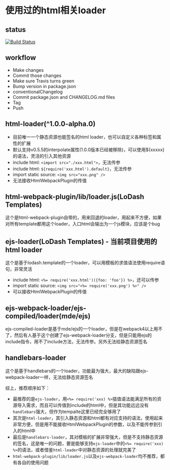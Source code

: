# 使用过的html相关loader

## status
[![Build Status](https://travis-ci.com/xhavit-practice/webpack4.svg?branch=master)](https://travis-ci.com/xhavit-practice/webpack4)

## workflow
- Make changes
- Commit those changes
- Make sure Travis turns green
- Bump version in package.json
- conventionalChangelog
- Commit package.json and CHANGELOG.md files
- Tag
- Push

## html-loader(^1.0.0-alpha.0)
- 目前唯一一个静态资源也能签名的html loader，也可以自定义各种标签和属性的扩展
- 默认支持v0.5.5的interpolate属性(1.0.0版本已经被移除)，可以使用${xxxxx}的语法，灵活的引入其他资源
- include html: `<import src="./xxx.html">`，无法传参
- include html: `${require('xxx.html').default}`，无法传参
- import static source: `<img src="xxx.png" />`
- 无法接收HtmlWebpackPlugin的传值

## html-webpack-plugin/lib/loader.js(LoDash Templates)
这个是html-webpack-plugin自带的，用来回退的loader，用起来不方便，如果对所有template都用这个loader，入口html会输出为一个js模块，应该是个bug

## ejs-loader(LoDash Templates) - 当前项目使用的html loader
这个是基于lodash.template的一个loader，可以用模板的求值语法使用require语句，非常灵活
- include html: `<%= require('xxx.html')({foo: 'foo'}) %>`，还可以传参
- import static source: `<img src="<%= require('xxx.png') %>" />`
- 可以接收HtmlWebpackPlugin的传值

## ejs-webpack-loader/ejs-compiled/loader(mde/ejs)
ejs-compiled-loader是基于mde/ejs的一个loader，但是在webpack4以上用不了，然后有人基于这个创建了ejs-webpack-loader分支，但是只能用ejs的include指令，用不了include方法，无法传参。另外无法给静态资源签名

## handlebars-loader
这个是基于handlebars的一个loader，功能最为强大，最大的缺陷跟ejs-webpack-loader一样，无法给静态资源签名

综上，推荐顺序如下：
- 最推荐的是`ejs-loader`，用`<%= require('xxx) %>`插值语法能满足所有的资源导入需求，而且可以传值到include的html中，但是其功能远远没有`handlebars`强大，但作为tempalte这里已经完全够用了
- 其次是`html-loader`，其引入静态资源和html都有对应支持的语法，使用起来非常方便，但是用不能接收HtmlWebpackPlugin的参数，以及不能传参到引入的html中
- 最后是`handlebars-loader`，其对模板的扩展非常强大，但是不支持静态资源的签名，这是唯一的问题，要是能够支持`ejs-loader`中的`<%= require('xxx) %>`的语法，或者借鉴`html-loader`中对静态资源的处理就完美了
- `html-webpack-plugin/lib/loader.js`以及`ejs-webpack-loader`均不推荐，都有各自的使用问题